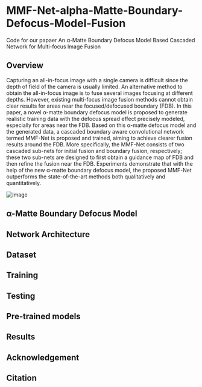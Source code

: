 # MMF-Net-alpha-Matte-Boundary-Defocus-Model-Fusion
Code for our papaer An α-Matte Boundary Defocus Model Based Cascaded Network for Multi-focus Image Fusion

Overview
----
Capturing an all-in-focus image with a single camera is difficult since the depth of field of the camera is usually limited. An alternative method to obtain the all-in-focus image is to fuse several images focusing at different depths. However, existing multi-focus image fusion methods cannot obtain clear results for areas near the focused/defocused boundary (FDB). In this paper, a novel α-matte boundary defocus model is proposed to generate realistic training data with the defocus spread effect precisely modeled, especially for areas near the FDB. Based on this α-matte defocus model and the generated data, a cascaded boundary aware convolutional network termed MMF-Net is proposed and trained, aiming to achieve clearer fusion results around the FDB. More specifically, the MMF-Net consists of two cascaded sub-nets for initial fusion and boundary fusion, respectively; these two sub-nets are designed to first obtain a guidance map of FDB and then refine the fusion near the FDB. Experiments demonstrate that with the help of the new α-matte boundary defocus model, the proposed MMF-Net outperforms the state-of-the-art methods both qualitatively and quantitatively.

![image](https://github.com/xytmhy/MMF-Net-alpha-Matte-Boundary-Defocus-Model-Fusion/tree/master/Illustration/1.png)

α-Matte Boundary Defocus Model
----

Network Architecture
----

Dataset
----

Training
----

Testing
----

Pre-trained models
----

Results
----

Acknowledgement
----

Citation
----
